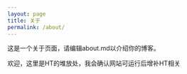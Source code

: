 ```yaml
---
layout: page
title: 关于
permalink: /about/
---
```


这是一个关于页面，请编辑about.md以介绍你的博客。

欢迎，这里是HT的堆放处，我会确认网站可运行后增补HT相关
